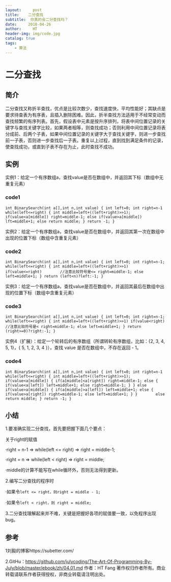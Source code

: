 ```yaml
---
layout:     post                    
title:    二分查找 
subtitle:  你真的会二分查找吗？
date:     2018-04-26            
author:     HT                     
header-img: img/code.jpg   
catalog: true                       
tags:                               
    - 算法
---
```


# 二分查找

## 简介

  二分查找又称折半查找，优点是比较次数少，查找速度快，平均性能好；其缺点是要求待查表为有序表，且插入删除困难。因此，折半查找方法适用于不经常变动而查找频繁的有序列表。首先，假设表中元素是按升序排列，将表中间位置记录的关键字与查找关键字比较，如果两者相等，则查找成功；否则利用中间位置记录将表分成前、后两个子表，如果中间位置记录的关键字大于查找关键字，则进一步查找前一子表，否则进一步查找后一子表。重复以上过程，直到找到满足条件的记录，使查找成功，或直到子表不存在为止，此时查找不成功。
  
## 实例

实例1：给定一个有序数组a，查找value是否在数组中，并返回其下标（数组中无重复元素）

### code1

`int BinarySearch(int a[],int n,int value)
{
	int left=0;
	int right=n-1
	while(left<=right)
	{
		int middle=left+((left+right)>>1);
		if(value<a[middle])
			right=middle-1;
		else if(value>a[middle])
			lft=middle+1;
		else
			return middle;
	}
	return -1;
}`

实例2：给定一个有序数组a，查找value是否在数组中，并返回其第一次在数组中出现的位置下标（数组中含重复元素）

### code2

`int BinarySearch(int a[],int n,int value)
{
	int left=0;
	int right=n-1;
	while(left<=right)
	{
		int middle=left+((left+right)>>1)
		if(value<=right)		//注意比较符号是<=
			right=middle-1;
		else
			left=middle+1;
	}
	return (left<n)?left:-1;
}`

实例3：给定一个有序数组a，查找value是否在数组中，并返回其最后在数组中出现的位置下标（数组中含重复元素）

### code3

`int BinarySearch(int a[],int n,int value)
{
	int left=0;
	int right=n-1;
	while(left<=right)
	{
		int middle=left+((left+right)>>1)
		if(value<right)		//注意比较符号是<
			right=middle-1;
		else
			left=middle+1;
	}
	return (right>=0)?right:-1;
}`

实例4（扩展）：给定一个轮转后的有序数组（所谓转轮有序数组，比如：{2, 3, 4, 5, 1}，{ 5, 1, 2, 3, 4 }），查找 value 是否在数组中，不存在返回 - 1。

### code4

`int BinarySearch(int a[],int n,int value)
{
	int left=0;
	int right=n-1
	while(left<=right)
	{
		int middle=left+((left+right)>>1);
		if(value<a[middle])
		{
			if(a[middle]<a[right])
				right=middle-1;
			else
			{
				if(value<a[left])
					left=middle+1;
				else
					right=middle-1;
			}
		}
		else if(value>a[middle])
		{
			if(a[middle]>a[left])
				left=middle+1;
			else
			{
				if(value>a[right])
					right=middle-1;
				else
					left=middle+1;
			}
		}		
		else
			return middle;
	}
	return -1;
}`

## 小结
1.要准确实现二分查找，首先要把握下面几个要点：

关于right的赋值

·right = n-1 => while(left <= right) => right = middle-1;

·right = n => while(left < right) => right = middle;

·middle的计算不能写在while循环外，否则无法得到更新。

2.编写二分查找的程序时

·如果令`left <= right，则right = middle - 1;`

·如果令`left < right，则 right = middle;`

3.二分查找理解起来并不难，关键是把握好各项的赋值要一致，以免程序出现bug。

## 参考
1刘毅的博客https://subetter.com/

2.GitHu：https://github.com/julycoding/The-Art-Of-Programming-By-July/blob/master/ebook/zh/04.01.md
作者：HT Fang
著作权归作者所有。商业转载请联系作者获得授权，非商业转载请注明出处。
